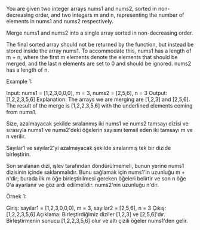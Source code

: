You are given two integer arrays nums1 and nums2, sorted in non-decreasing order, and two integers m and n, representing the number of elements in nums1 and nums2 respectively.

Merge nums1 and nums2 into a single array sorted in non-decreasing order.

The final sorted array should not be returned by the function, but instead be stored inside the array nums1. To accommodate this, nums1 has a length of m + n, where the first m elements denote the elements that should be merged, and the last n elements are set to 0 and should be ignored. nums2 has a length of n.

 

Example 1:

Input: nums1 = [1,2,3,0,0,0], m = 3, nums2 = [2,5,6], n = 3
Output: [1,2,2,3,5,6]
Explanation: The arrays we are merging are [1,2,3] and [2,5,6].
The result of the merge is [1,2,2,3,5,6] with the underlined elements coming from nums1.

Size, azalmayacak şekilde sıralanmış iki nums1 ve nums2 tamsayı dizisi ve sırasıyla nums1 ve nums2'deki öğelerin sayısını temsil eden iki tamsayı m ve n verilir.

Sayılar1 ve sayılar2'yi azalmayacak şekilde sıralanmış tek bir dizide birleştirin.

Son sıralanan dizi, işlev tarafından döndürülmemeli, bunun yerine nums1 dizisinin içinde saklanmalıdır. Bunu sağlamak için nums1'in uzunluğu m + n'dir; burada ilk m öğe birleştirilmesi gereken öğeleri belirtir ve son n öğe 0'a ayarlanır ve göz ardı edilmelidir. nums2'nin uzunluğu n'dir.



Örnek 1:

Giriş: sayılar1 = [1,2,3,0,0,0], m = 3, sayılar2 = [2,5,6], n = 3
Çıkış: [1,2,2,3,5,6]
Açıklama: Birleştirdiğimiz diziler [1,2,3] ve [2,5,6]'dır.
Birleştirmenin sonucu [1,2,2,3,5,6] olur ve altı çizili öğeler nums1'den gelir.
